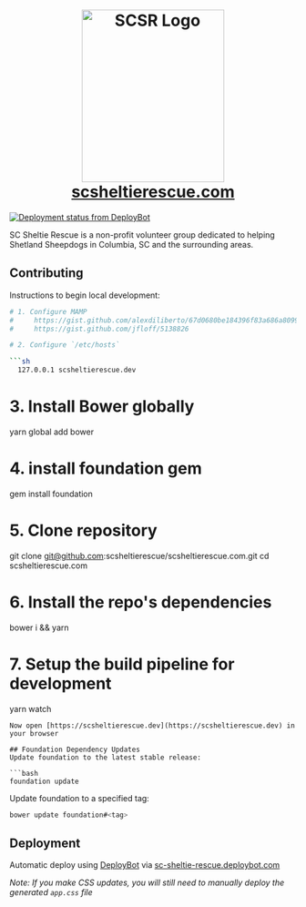 <h1 align="center">
  <img src="https://cdn.rawgit.com/scsheltierescue/scsheltierescue.com/master/img/SCSR-Logo-New-Transparent_500x606.png" alt="SCSR Logo" width="250" height="303">
  <br>
  <a href="https://scsheltierescue.com/">scsheltierescue.com</a>
</h1>

[![Deployment status from DeployBot](https://sc-sheltie-rescue.deploybot.com/badge/02267417943996/2877.svg)](http://deploybot.com)

SC Sheltie Rescue is a non-profit volunteer group dedicated to helping Shetland Sheepdogs in Columbia, SC and the surrounding areas.

## Contributing

Instructions to begin local development:

````bash
# 1. Configure MAMP
#     https://gist.github.com/alexdiliberto/67d0680be184396f83a686a80990eafd
#     https://gist.github.com/jfloff/5138826

# 2. Configure `/etc/hosts`

```sh
  127.0.0.1 scsheltierescue.dev
````

# 3. Install Bower globally

yarn global add bower

# 4. install foundation gem

gem install foundation

# 5. Clone repository

git clone git@github.com:scsheltierescue/scsheltierescue.com.git
cd scsheltierescue.com

# 6. Install the repo's dependencies

bower i && yarn

# 7. Setup the build pipeline for development

yarn watch

````
Now open [https://scsheltierescue.dev](https://scsheltierescue.dev) in your browser

## Foundation Dependency Updates
Update foundation to the latest stable release:

```bash
foundation update
````

Update foundation to a specified tag:

```bash
bower update foundation#<tag>
```

## Deployment

Automatic deploy using [DeployBot](https://deploybot.com/) via [sc-sheltie-rescue.deploybot.com](https://sc-sheltie-rescue.deploybot.com/)

_Note: If you make CSS updates, you will still need to manually deploy the generated `app.css` file_
